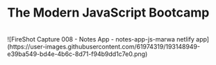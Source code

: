 # The Modern JavaScript Bootcamp
<br>
![FireShot Capture 008 - Notes App - notes-app-js-marwa netlify app](https://user-images.githubusercontent.com/61974319/193148949-e39ba549-bd4e-4b6c-8d71-f94b9dd1c7e0.png)
